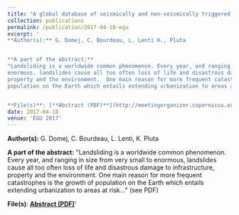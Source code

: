 ```yaml
---
title: "A global database of seismically and non-seismically triggered landslides for 2D/3D numerical modeling "
collection: publications
permalink: /publication/2017-04-18-egu
excerpt: '
**Author(s):** G. Domej, C. Bourdeau, L. Lenti K., Pluta


**A part of the abstract:** 
"Landsliding is a worldwide common phenomenon. Every year, and ranging in size from very small to
enormous, landslides cause all too often loss of life and disastrous damage to infrastructure,
property and the environment.  One main reason for more frequent catastrophes is the growth of
population on the Earth which entails extending urbanization to areas at risk..." (see PDF)


**File(s)**: [**Abstract (PDF)**](http://meetingorganizer.copernicus.org/EGU2017/EGU2017-5286.pdf)' 
date: 2017-04-18
venue: 'EGU 2017'
---
```

**Author(s):** G. Domej, C. Bourdeau, L. Lenti, K. Pluta


**A part of the abstract:** 
"Landsliding is a worldwide common phenomenon. Every year, and ranging in size from very small to
enormous, landslides cause all too often loss of life and disastrous damage to infrastructure,
property and the environment.  One main reason for more frequent catastrophes is the growth of
population on the Earth which entails extending urbanization to areas at risk..." (see PDF)


**File(s)**: [**Abstract (PDF)**](http://meetingorganizer.copernicus.org/EGU2017/EGU2017-5286.pdf)' 
